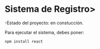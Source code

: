 <h1> Sistema de Registro></h1>

-Estado del proyecto: en constucción.

Para ejecutar el sistema, debes poner:

```npm install react```

